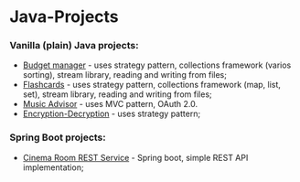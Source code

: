 # Java-Projects

### Vanilla (plain) Java projects:


- [Budget manager](https://github.com/soso42/Budget-Manager) - uses strategy pattern, collections framework (varios sorting), stream library, reading and writing from files;
- [Flashcards](https://github.com/soso42/Flashcards/) - uses strategy pattern, collections framework (map, list, set), stream library, reading and writing from files;
- [Music Advisor](https://github.com/soso42/Music-Advisor) - uses MVC pattern, OAuth 2.0.
- [Encryption-Decryption](https://github.com/soso42/Encryption-Decryption-Jetbrains-Academy/) - uses strategy pattern;



### Spring Boot projects:

- [Cinema Room REST Service](https://github.com/soso42/Cinema-Room-REST-Service) - Spring boot, simple REST API implementation;
